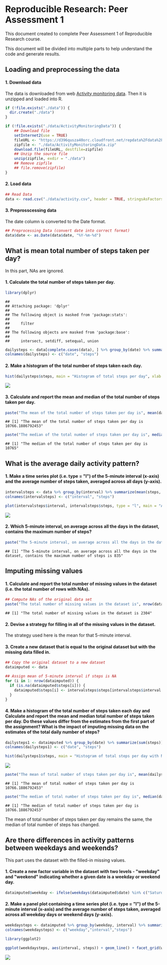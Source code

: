 # Reproducible Research: Peer Assessment 1
This document created to complete Peer Assessment 1 of Reproducible Research course.

This document will be divided into multiple parts to help understand the code and generate results.

## Loading and preprocessing the data

#### 1. Download data

The data is downloaded from web [Activity monitoring data](https://d396qusza40orc.cloudfront.net/repdata%2Fdata%2Factivity.zip). Then it is unzipped and loaded into R.


```r
if (!file.exists("./data")) {
  dir.create("./data")
}

if (!file.exists("./data/ActivityMonitoringData")) {
	## Download file
	setInternet2(use = TRUE)
	fileURL <- "https://d396qusza40orc.cloudfront.net/repdata%2Fdata%2Factivity.zip"
	zipfile <- "./data/ActivityMonitoringData.zip"
	download.file(fileURL, destfile=zipfile)
	## Unzip the source file
	unzip(zipfile, exdir = "./data")
	## Remove zipfile
	## file.remove(zipfile)
}
```

#### 2. Load data


```r
## Read Data
data <- read.csv("./data/activity.csv", header = TRUE, stringsAsFactors = FALSE)
```

#### 3. Preprosscessing data

The date column is converted to the Date format.


```r
## Preprocessing Data (convert date into correct format)
data$date <- as.Date(data$date, "%Y-%m-%d")
```

## What is mean total number of steps taken per day?

In this part, NAs are ignored.

#### 1. Calculate the total number of steps taken per day.


```r
library(dplyr)
```

```
## 
## Attaching package: 'dplyr'
## 
## The following object is masked from 'package:stats':
## 
##     filter
## 
## The following objects are masked from 'package:base':
## 
##     intersect, setdiff, setequal, union
```

```r
dailysteps <- data[complete.cases(data), ] %>% group_by(date) %>% summarize(sum(steps, na.rm = TRUE))
colnames(dailysteps) <- c("date", "steps")
```

#### 2. Make a histogram of the total number of steps taken each day.


```r
hist(dailysteps$steps, main = "Histogram of total steps per day", xlab = "Total Daily Steps", col = 'blue')
```

![](PA1_template_files/figure-html/unnamed-chunk-2-1.png) 

#### 3. Calculate and report the mean and median of the total number of steps taken per day.


```r
paste("The mean of the total number of steps taken per day is", mean(dailysteps$steps))
```

```
## [1] "The mean of the total number of steps taken per day is 10766.1886792453"
```

```r
paste("The median of the total number of steps taken per day is", median(dailysteps$steps))
```

```
## [1] "The median of the total number of steps taken per day is 10765"
```

## What is the average daily activity pattern?

#### 1. Make a time series plot (i.e. type = "l") of the 5-minute interval (x-axis) and the average number of steps taken, averaged across all days (y-axis).


```r
intervalsteps <- data %>% group_by(interval) %>% summarize(mean(steps, na.rm = TRUE))
colnames(intervalsteps) <- c("interval", "steps")

plot(intervalsteps$interval, intervalsteps$steps, type = "l", main = "Average steps of 5-minute intervals", xlab = "interval", ylab = "Steps")
```

![](PA1_template_files/figure-html/unnamed-chunk-4-1.png) 

#### 2. Which 5-minute interval, on average across all the days in the dataset, contains the maximum number of steps?


```r
paste("The 5-minute interval, on average across all the days in the dataset, contains the maximum number of steps is", intervalsteps$interval[which.max(intervalsteps$steps)])
```

```
## [1] "The 5-minute interval, on average across all the days in the dataset, contains the maximum number of steps is 835"
```

## Imputing missing values

#### 1. Calculate and report the total number of missing values in the dataset (i.e. the total number of rows with NAs).


```r
## Compute NAs of the original data set
paste("The total number of missing values in the dataset is", nrow(data[!complete.cases(data), ]))
```

```
## [1] "The total number of missing values in the dataset is 2304"
```

#### 2. Devise a strategy for filling in all of the missing values in the dataset.

The strategy used here is the mean for that 5-minute interval.

#### 3. Create a new dataset that is equal to the original dataset but with the missing data filled in.


```r
## Copy the original dataset to a new dataset
dataimputed <- data

## Assign mean of 5-minute interval if steps is NA
for (i in 1: nrow(dataimputed)) {
  if (is.na(dataimputed$steps[i])) {
    dataimputed$steps[i] <- intervalsteps$steps[intervalsteps$interval == dataimputed$interval[i]]
  }
}
```

#### 4. Make a histogram of the total number of steps taken each day and Calculate and report the mean and median total number of steps taken per day. Do these values differ from the estimates from the first part of the assignment? What is the impact of imputing missing data on the estimates of the total daily number of steps?


```r
dailysteps1 <- dataimputed %>% group_by(date) %>% summarize(sum(steps))
colnames(dailysteps1) <- c("date", "steps")

hist(dailysteps1$steps, main = "Histogram of total steps per day with NAs imputed", xlab = "Total Daily Steps", col = 'blue')
```

![](PA1_template_files/figure-html/unnamed-chunk-8-1.png) 

```r
paste("The mean of total number of steps taken per day is", mean(dailysteps1$steps))
```

```
## [1] "The mean of total number of steps taken per day is 10766.1886792453"
```

```r
paste("The median of total number of steps taken per day is", median(dailysteps1$steps))
```

```
## [1] "The median of total number of steps taken per day is 10766.1886792453"
```

The mean of total number of steps taken per day remains the same, the median of total number of steps has changed.

## Are there differences in activity patterns between weekdays and weekends?

This part uses the dataset with the filled-in missing values.

#### 1. Create a new factor variable in the dataset with two levels - "weekday" and "weekend" indicating whether a given date is a weekday or weekend day.


```r
dataimputed$weekday <- ifelse(weekdays(dataimputed$date) %in% c("Saturday", "Sunday"), "weekend", "weekday")
```

#### 2. Make a panel plot containing a time series plot (i.e. type = "l") of the 5-minute interval (x-axis) and the average number of steps taken, averaged across all weekday days or weekend days (y-axis). 



```r
weekdaysteps <- dataimputed %>% group_by(weekday, interval) %>% summarize(mean(steps))
colnames(weekdaysteps) <- c("weekday","interval","steps")

library(ggplot2)

ggplot(weekdaysteps, aes(interval, steps)) + geom_line() + facet_grid(weekday ~ .) + labs(y = "average number of steps") + labs(title = "weekdays and weekends average steps of 5-minute interval")
```

![](PA1_template_files/figure-html/unnamed-chunk-10-1.png) 
